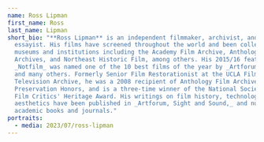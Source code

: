 ```yaml
---
name: Ross Lipman
first_name: Ross
last_name: Lipman
short_bio: "**Ross Lipman** is an independent filmmaker, archivist, and
  essayist. His films have screened throughout the world and been collected by
  museums and institutions including the Academy Film Archive, Anthology Film
  Archives, and Northeast Historic Film, among others. His 2015/16 feature
  _Notfilm_ was named one of the 10 best films of the year by _Artforum, Slate,_
  and many others. Formerly Senior Film Restorationist at the UCLA Film &
  Television Archive, he was a 2008 recipient of Anthology Film Archives'
  Preservation Honors, and is a three-time winner of the National Society of
  Film Critics' Heritage Award. His writings on film history, technology, and
  aesthetics have been published in _Artforum, Sight and Sound,_ and numerous
  academic books and journals."
portraits:
  - media: 2023/07/ross-lipman
---
```

